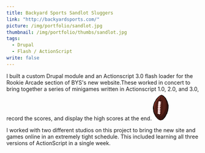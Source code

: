 ```yaml
---
title: Backyard Sports Sandlot Sluggers
link: "http://backyardsports.com/"
picture: /img/portfolio/sandlot.jpg
thumbnail: /img/portfolio/thumbs/sandlot.jpg
tags: 
  - Drupal
  - Flash / ActionScript
write: false
---
```


I built a custom Drupal module and an Actionscript 3.0 flash loader for the Rookie Arcade section of BYS's new website.These worked in concert to bring together a series of minigames written in Actionscript 1.0, 2.0, and 3.0, record the scores, and display the high scores at the end.<img src="/img/portfolio/bys-football.png" alt="" class="right" style="margin-top: 6px; margin-left: 2px;" />

I worked with two different studios on this project to bring the new site and games online in an extremely tight schedule. This included learning all three versions of ActionScript in a single week.